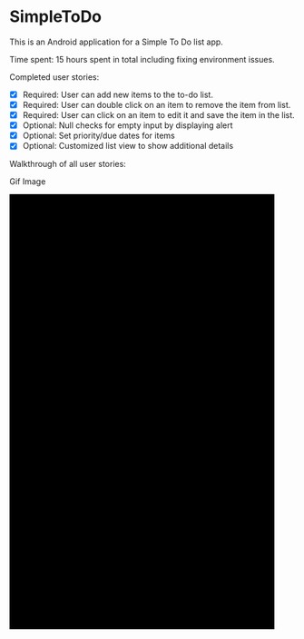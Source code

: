 SimpleToDo
==========

This is an Android application for a Simple To Do list app.

Time spent: 15 hours spent in total including fixing environment issues.

Completed user stories:
- [x] Required: User can add new items to the to-do list.
- [x] Required: User can double click on an item to remove the item from list.
- [x] Required: User can click on an item to edit it and save the item in the list.
- [x] Optional: Null checks for empty input by displaying alert
- [x] Optional: Set priority/due dates for items
- [x] Optional: Customized list view to show additional details

Walkthrough of all user stories:

Gif Image


![Alt Text](simpleTo-DoListP.gif)
